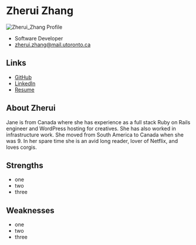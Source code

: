 # Zherui Zhang

![Zherui_Zhang Profile](./zherui_zhang.png)

- Software Developer
- zherui.zhang@mail.utoronto.ca

## Links

- [GitHub](https://github.com/zheruizz)
- [LinkedIn](https://www.linkedin.com/in/zheruizz/)
- [Resume](https://drive.google.com/file/d/1qlJ_-UsXiqPT4Awq9tFCYZg4vAoU7Dyp/view?usp=sharing)

## About Zherui

Jane is from Canada where she has experience as a full stack Ruby on Rails engineer and WordPress hosting for creatives. She has also worked in infrastructure work. She moved from South America to Canada when she was 9. In her spare time she is an avid long reader, lover of Netflix, and loves corgis.

## Strengths

- one
- two
- three

## Weaknesses

- one
- two
- three
